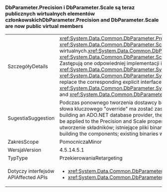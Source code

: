 ### <a name="dbparameterprecision-and-dbparameterscale-are-now-public-virtual-members"></a><span data-ttu-id="3b046-101">DbParameter.Precision i DbParameter.Scale są teraz publicznych wirtualnych elementów członkowskich</span><span class="sxs-lookup"><span data-stu-id="3b046-101">DbParameter.Precision and DbParameter.Scale are now public virtual members</span></span>

|   |   |
|---|---|
|<span data-ttu-id="3b046-102">Szczegóły</span><span class="sxs-lookup"><span data-stu-id="3b046-102">Details</span></span>|<span data-ttu-id="3b046-103"><xref:System.Data.Common.DbParameter.Precision> i <xref:System.Data.Common.DbParameter.Scale> są zaimplementowane jako publiczny właściwości wirtualnych.</span><span class="sxs-lookup"><span data-stu-id="3b046-103"><xref:System.Data.Common.DbParameter.Precision> and <xref:System.Data.Common.DbParameter.Scale> are implemented as public virtual properties.</span></span> <span data-ttu-id="3b046-104">Zastępują one odpowiedniej implementacji interfejsu jawnego <xref:System.Data.Common.DbParameter.System%23Data%23IDbDataParameter%23Precision> i <xref:System.Data.Common.DbParameter.System%23Data%23IDbDataParameter%23Scale>.</span><span class="sxs-lookup"><span data-stu-id="3b046-104">They replace the corresponding explicit interface implementations, <xref:System.Data.Common.DbParameter.System%23Data%23IDbDataParameter%23Precision> and <xref:System.Data.Common.DbParameter.System%23Data%23IDbDataParameter%23Scale>.</span></span>|
|<span data-ttu-id="3b046-105">Sugestia</span><span class="sxs-lookup"><span data-stu-id="3b046-105">Suggestion</span></span>|<span data-ttu-id="3b046-106">Podczas ponownego tworzenia dostawcy bazy danych programu ADO.NET, te różnice wymaga słowa kluczowego "override" ma zostać zastosowany do właściwości Precision i Scale.</span><span class="sxs-lookup"><span data-stu-id="3b046-106">When re-building an ADO.NET database provider, these differences will require the 'override' keyword to be applied to the Precision and Scale properties.</span></span> <span data-ttu-id="3b046-107">Jest to potrzebne tylko wtedy, gdy ponowne utworzenie składników; istniejące pliki binarne będą nadal działać.</span><span class="sxs-lookup"><span data-stu-id="3b046-107">This is only needed when re-building the components; existing binaries will continue to work.</span></span>|
|<span data-ttu-id="3b046-108">Zakres</span><span class="sxs-lookup"><span data-stu-id="3b046-108">Scope</span></span>|<span data-ttu-id="3b046-109">Pomocnicza</span><span class="sxs-lookup"><span data-stu-id="3b046-109">Minor</span></span>|
|<span data-ttu-id="3b046-110">Wersja</span><span class="sxs-lookup"><span data-stu-id="3b046-110">Version</span></span>|<span data-ttu-id="3b046-111">4.5.1</span><span class="sxs-lookup"><span data-stu-id="3b046-111">4.5.1</span></span>|
|<span data-ttu-id="3b046-112">Typ</span><span class="sxs-lookup"><span data-stu-id="3b046-112">Type</span></span>|<span data-ttu-id="3b046-113">Przekierowania</span><span class="sxs-lookup"><span data-stu-id="3b046-113">Retargeting</span></span>|
|<span data-ttu-id="3b046-114">Dotyczy interfejsów API</span><span class="sxs-lookup"><span data-stu-id="3b046-114">Affected APIs</span></span>|<ul><li><xref:System.Data.Common.DbParameter.Precision?displayProperty=nameWithType></li><li><xref:System.Data.Common.DbParameter.Scale?displayProperty=nameWithType></li></ul>|

